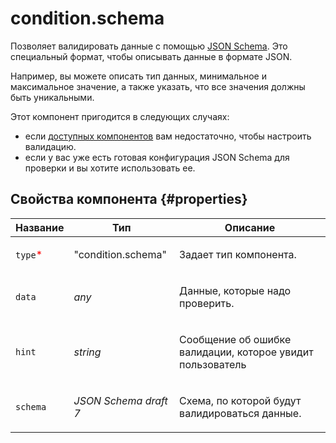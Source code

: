 # condition.schema

Позволяет валидировать данные с помощью [JSON Schema](https://json-schema.org/learn/getting-started-step-by-step.html). Это специальный формат, чтобы описывать данные в формате JSON.

Например, вы можете описать тип данных, минимальное и максимальное значение, а также указать, что все значения должны быть уникальными.

Этот компонент пригодится в следующих случаях:

- если [доступных компонентов](index.md) вам недостаточно, чтобы настроить валидацию.
- если у вас уже есть готовая конфигурация JSON Schema для проверки и вы хотите использовать ее.

## Свойства компонента {#properties}

| Название                                 | Тип                   | Описание                                                          |
| ---------------------------------------- | --------------------- | ----------------------------------------------------------------- |
| `type`<span style="color: red">\*</span> | "condition.schema"    | <p>Задает тип компонента.</p>                                     |
| `data`                                   | _any_                 | <p>Данные, которые надо проверить.</p>                            |
| `hint`                                   | _string_              | <p>Сообщение об ошибке валидации, которое увидит пользователь</p> |
| `schema`                                 | _JSON Schema draft 7_ | <p>Схема, по которой будут валидироваться данные.</p>             |
